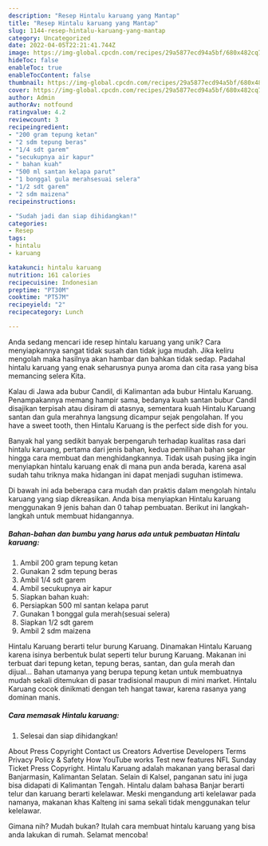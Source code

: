 ```yaml
---
description: "Resep Hintalu karuang yang Mantap"
title: "Resep Hintalu karuang yang Mantap"
slug: 1144-resep-hintalu-karuang-yang-mantap
category: Uncategorized
date: 2022-04-05T22:21:41.744Z
image: https://img-global.cpcdn.com/recipes/29a5877ecd94a5bf/680x482cq70/hintalu-karuang-foto-resep-utama.jpg
hideToc: false
enableToc: true
enableTocContent: false
thumbnail: https://img-global.cpcdn.com/recipes/29a5877ecd94a5bf/680x482cq70/hintalu-karuang-foto-resep-utama.jpg
cover: https://img-global.cpcdn.com/recipes/29a5877ecd94a5bf/680x482cq70/hintalu-karuang-foto-resep-utama.jpg
author: Admin
authorAv: notfound
ratingvalue: 4.2
reviewcount: 3
recipeingredient:
- "200 gram tepung ketan"
- "2 sdm tepung beras"
- "1/4 sdt garem"
- "secukupnya air kapur"
- " bahan kuah"
- "500 ml santan kelapa parut"
- "1 bonggal gula merahsesuai selera"
- "1/2 sdt garem"
- "2 sdm maizena"
recipeinstructions:

- "Sudah jadi dan siap dihidangkan!"
categories:
- Resep
tags:
- hintalu
- karuang

katakunci: hintalu karuang 
nutrition: 161 calories
recipecuisine: Indonesian
preptime: "PT30M"
cooktime: "PT57M"
recipeyield: "2"
recipecategory: Lunch

---
```





Anda sedang mencari ide resep hintalu karuang yang unik? Cara menyiapkannya sangat tidak susah dan tidak juga mudah. Jika keliru mengolah maka hasilnya akan hambar dan bahkan tidak sedap. Padahal hintalu karuang yang enak seharusnya punya aroma dan cita rasa yang bisa memancing selera Kita.





Kalau di Jawa ada bubur Candil, di Kalimantan ada bubur Hintalu Karuang. Penampakannya memang hampir sama, bedanya kuah santan bubur Candil disajikan terpisah atau disiram di atasnya, sementara kuah Hintalu Karuang santan dan gula merahnya langsung dicampur sejak pengolahan. If you have a sweet tooth, then Hintalu Karuang is the perfect side dish for you.

Banyak hal yang sedikit banyak berpengaruh terhadap kualitas rasa dari hintalu karuang, pertama dari jenis bahan, kedua pemilihan bahan segar hingga cara membuat dan menghidangkannya. Tidak usah pusing jika ingin menyiapkan hintalu karuang enak di mana pun anda berada, karena asal sudah tahu triknya maka hidangan ini dapat menjadi suguhan istimewa.






Di bawah ini ada beberapa cara mudah dan praktis dalam mengolah hintalu karuang yang siap dikreasikan. Anda bisa menyiapkan Hintalu karuang menggunakan 9 jenis bahan dan 0 tahap pembuatan. Berikut ini langkah-langkah untuk membuat hidangannya.

<!--inarticleads1-->

##### Bahan-bahan dan bumbu yang harus ada untuk pembuatan Hintalu karuang:

1. Ambil 200 gram tepung ketan
1. Gunakan 2 sdm tepung beras
1. Ambil 1/4 sdt garem
1. Ambil secukupnya air kapur
1. Siapkan  bahan kuah:
1. Persiapkan 500 ml santan kelapa parut
1. Gunakan 1 bonggal gula merah(sesuai selera)
1. Siapkan 1/2 sdt garem
1. Ambil 2 sdm maizena


Hintalu Karuang berarti telur burung Karuang. Dinamakan Hintalu Karuang karena isinya berbentuk bulat seperti telur burung Karuang. Makanan ini terbuat dari tepung ketan, tepung beras, santan, dan gula merah dan dijual… Bahan utamanya yang berupa tepung ketan untuk membuatnya mudah sekali ditemukan di pasar tradisional maupun di mini market. Hintalu Karuang cocok dinikmati dengan teh hangat tawar, karena rasanya yang dominan manis. 

<!--inarticleads2-->

##### Cara memasak Hintalu karuang:


1. Selesai dan siap dihidangkan!

About Press Copyright Contact us Creators Advertise Developers Terms Privacy Policy &amp; Safety How YouTube works Test new features NFL Sunday Ticket Press Copyright. Hintalu Karuang adalah makanan yang berasal dari Banjarmasin, Kalimantan Selatan. Selain di Kalsel, panganan satu ini juga bisa didapati di Kalimantan Tengah. Hintalu dalam bahasa Banjar berarti telur dan karuang berarti kelelawar. Meski mengandung arti kelelawar pada namanya, makanan khas Kalteng ini sama sekali tidak menggunakan telur kelelawar. 

Gimana nih? Mudah bukan? Itulah cara membuat hintalu karuang yang bisa anda lakukan di rumah. Selamat mencoba!
